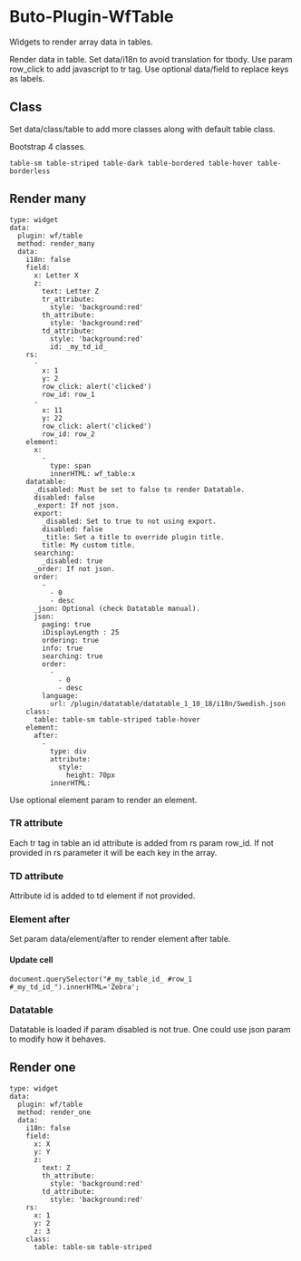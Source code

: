 # Buto-Plugin-WfTable
Widgets to render array data in tables.



Render data in table.
Set data/i18n to avoid translation for tbody. 
Use param row_click to add javascript to tr tag.
Use optional data/field to replace keys as labels.

## Class

Set data/class/table to add more classes along with default table class.

Bootstrap 4 classes.

```
table-sm table-striped table-dark table-bordered table-hover table-borderless
```

## Render many


```
type: widget
data:
  plugin: wf/table
  method: render_many
  data:
    i18n: false
    field:
      x: Letter X
      z:
        text: Letter Z
        tr_attribute:
          style: 'background:red'
        th_attribute:
          style: 'background:red'
        td_attribute:
          style: 'background:red'
          id: _my_td_id_
    rs:
      -
        x: 1
        y: 2
        row_click: alert('clicked')
        row_id: row_1
      -
        x: 11
        y: 22
        row_click: alert('clicked')
        row_id: row_2
    element:
      x:
        -
          type: span
          innerHTML: wf_table:x
    datatable:
      _disabled: Must be set to false to render Datatable.
      disabled: false
      _export: If not json.
      export:
        _disabled: Set to true to not using export.
        disabled: false
        _title: Set a title to override plugin title.
        title: My custom title.
      searching:
        _disabled: true
      _order: If not json.
      order:
        -
          - 0
          - desc
      _json: Optional (check Datatable manual).
      json:
        paging: true
        iDisplayLength : 25
        ordering: true
        info: true
        searching: true
        order:
          -
            - 0
            - desc
        language:
          url: /plugin/datatable/datatable_1_10_18/i18n/Swedish.json
    class:
      table: table-sm table-striped table-hover
    element:
      after:
        -
          type: div
          attribute:
            style: 
              height: 70px
          innerHTML:
```

Use optional element param to render an element.

### TR attribute
Each tr tag in table an id attribute is added from rs param row_id. If not provided in rs parameter it will be each key in the array.

### TD attribute
Attribute id is added to td element if not provided.

### Element after
Set param data/element/after to render element after table.


#### Update cell
```
document.querySelector("#_my_table_id_ #row_1 #_my_td_id_").innerHTML='Zebra';
```

### Datatable
Datatable is loaded if param disabled is not true. One could use json param to modify how it behaves.


## Render one

```
type: widget
data:
  plugin: wf/table
  method: render_one
  data:
    i18n: false
    field:
      x: X
      y: Y
      z:
        text: Z
        th_attribute:
          style: 'background:red'
        td_attribute:
          style: 'background:red'
    rs:
      x: 1
      y: 2
      z: 3
    class:
      table: table-sm table-striped
```


